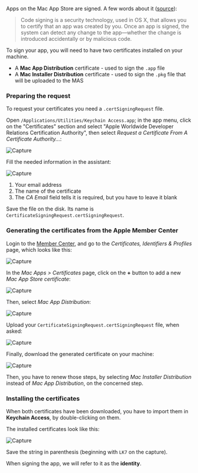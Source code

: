 Apps on the Mac App Store are signed. A few words about it ([source](https://developer.apple.com/library/mac/documentation/Security/Conceptual/CodeSigningGuide/Introduction/Introduction.html)):

> Code signing is a security technology, used in OS X, that allows you to certify that an app was created by you.
> Once an app is signed, the system can detect any change to the app—whether the change is introduced accidentally or by malicious code.

To sign your app, you will need to have two certificates installed on your machine.

* A **Mac App Distribution** certificate - used to sign the `.app` file
* A **Mac Installer Distribution** certificate - used to sign the `.pkg` file that will be uploaded to the MAS

### Preparing the request

To request your certificates you need a `.certSigningRequest` file.

Open `/Applications/Utilities/Keychain Access.app`; in the app menu, click on the "Certificates" section and select "Apple Worldwide Developer Relations Certification Authority", then select *Request a Certificate From A Certificate Authority...*:

![Capture](mas-screenshots/keychain_request_menu.jpg)

Fill the needed information in the assistant:

![Capture](mas-screenshots/keychain_request_assistant.jpg)

1. Your email address
2. The name of the certificate
3. The *CA Email* field tells it is required, but you have to leave it blank

Save the file on the disk. Its name is `CertificateSigningRequest.certSigningRequest`.

### Generating the certificates from the Apple Member Center

Login to the [Member Center](https://developer.apple.com/membercenter), and go to the *Certificates, Identifiers & Profiles* page, which looks like this:

![Capture](mas-screenshots/certificates_splashscreen.jpg)

In the *Mac Apps > Certificates* page, click on the **+** button to add a new *Mac App Store certificate*:

![Capture](mas-screenshots/certificate_type.jpg)

Then, select *Mac App Distribution*:

![Capture](mas-screenshots/certificate_generate.jpg)

Upload your `CertificateSigningRequest.certSigningRequest` file, when asked:

![Capture](mas-screenshots/import_csr.jpg)

Finally, download the generated certificate on your machine:

![Capture](mas-screenshots/certificate_ready.jpg)

Then, you have to renew those steps, by selecting *Mac Installer Distribution* instead of *Mac App Distribution*, on the concerned step.

### Installing the certificates

When both certificates have been downloaded, you have to import them in **Keychain Access**, by double-clicking on them.

The installed certificates look like this:

![Capture](mas-screenshots/installed_certificates.jpg)

Save the string in parenthesis (beginning with `LK7` on the capture).

When signing the app, we will refer to it as the **identity**.
